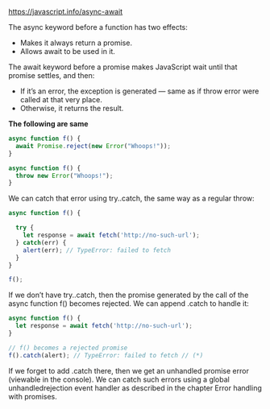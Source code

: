 https://javascript.info/async-await

The async keyword before a function has two effects:

- Makes it always return a promise.
- Allows await to be used in it.

The await keyword before a promise makes JavaScript wait until that promise settles, and then:

- If it’s an error, the exception is generated — same as if throw error were called at that very place.
- Otherwise, it returns the result.

**The following are same**

```ts
async function f() {
  await Promise.reject(new Error("Whoops!"));
}

async function f() {
  throw new Error("Whoops!");
}
```

We can catch that error using try..catch, the same way as a regular throw:

```ts
async function f() {

  try {
    let response = await fetch('http://no-such-url');
  } catch(err) {
    alert(err); // TypeError: failed to fetch
  }
}

f();
```

If we don’t have try..catch, then the promise generated by the call of the async function f() becomes rejected. We can append .catch to handle it:

```ts
async function f() {
  let response = await fetch('http://no-such-url');
}

// f() becomes a rejected promise
f().catch(alert); // TypeError: failed to fetch // (*)
```

If we forget to add .catch there, then we get an unhandled promise error (viewable in the console). We can catch such errors using a global unhandledrejection event handler as described in the chapter Error handling with promises.
